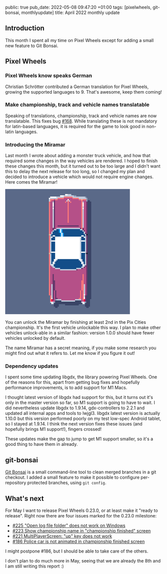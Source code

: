public: true
pub_date: 2022-05-08 09:47:20 +01:00
tags: [pixelwheels, git-bonsai, monthlyupdate]
title: April 2022 monthly update

## Introduction

This month I spent all my time on Pixel Wheels except for adding a small new feature to Git Bonsai.

## Pixel Wheels

### Pixel Wheels know speaks German

Christian Schrötter contributed a German translation for Pixel Wheels, growing the supported languages to 9. That's awesome, keep them coming!

### Make championship, track and vehicle names translatable

Speaking of translations, championship, track and vehicle names are now translatable. This fixes bug [#168](https://github.com/agateau/pixelwheels/issues/168). While translating these is not mandatory for latin-based languages, it is required for the game to look good  in non-latin languages.

<!-- break -->

### Introducing the Miramar

Last month I wrote about adding a monster truck vehicle, and how that required some changes in the way vehicles are rendered. I hoped to finish these changes this month, but it turned out to be too large and I didn't want this to delay the next release for too long, so I changed my plan and decided to introduce a vehicle which would not require engine changes. Here comes the Miramar!

![The Miramar](miramar.png?3)

You can unlock the Miramar by finishing at least 2nd in the Pix Cities championship. It's the first vehicle unlockable this way. I plan to make other vehicles unlock-able in a similar fashion: version 1.0.0 should have fewer vehicles unlocked by default.

The name Miramar has a secret meaning, if you make some research you might find out what it refers to. Let me know if you figure it out!

### Dependency updates

I spent some time updating libgdx, the library powering Pixel Wheels. One of the reasons for this, apart from getting bug fixes and hopefully performance improvements, is to add support for M1 Macs.

I thought latest version of libgdx had support for this, but it turns out it's only in the master version so far, so M1 support is going to have to wait. I did nevertheless update libgdx to 1.9.14, gdx-controllers to 2.2.1 and updated all internal apps and tools to lwjgl3. libgdx latest version is actually 1.10.0 but this version performed poorly on my test low-spec Android tablet, so I stayed at 1.9.14. I think the next version fixes these issues (and hopefully brings M1 support!), fingers crossed!

These updates make the gap to jump to get M1 support smaller, so it's a good thing to have them in already.

## git-bonsai

[Git Bonsai](https://github.com/agateau/git-bonsai) is a small command-line tool to clean merged branches in a git checkout. I added a small feature to make it possible to configure per-repository protected branches, using `git config`.

## What's next

For May I want to release Pixel Wheels 0.23.0, or at least make it "ready to release". Right now there are four issues marked for the 0.23.0 milestone:

- [#225 "Open log file folder" does not work on Windows](https://github.com/agateau/pixelwheels/issues/225)
- [#223 Show championship name in "championship finished" screen](https://github.com/agateau/pixelwheels/issues/223)
- [#221 MultiPlayerScreen: "up" key does not work](https://github.com/agateau/pixelwheels/issues/221)
- [#186 Police car is not animated in championship finished screen](https://github.com/agateau/pixelwheels/issues/186)

I might postpone #186, but I should be able to take care of the others.

I don't plan to do much more in May, seeing that we are already the 8th and I am still writing this report :)
